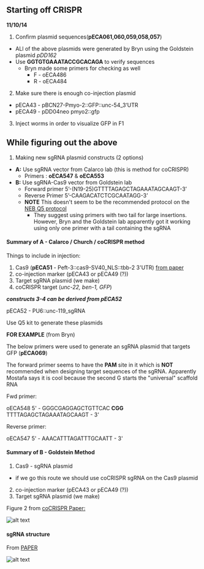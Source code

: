 ## Starting off CRISPR

**11/10/14**

1. Confirm plasmid sequences(**pECA061,060,059,058,057**)
  * ALl of the above plasmids were generated by Bryn using the Goldstein plasmid _pDD162_
  * Use **GGTGTGAAATACCGCACAGA** to verify sequences
    * Bryn made some primers for checking as well
      * F - oECA486
      * R - oECA484

2. Make sure there is enough co-injection plasmid
  * pECA43 - pBCN27-Pmyo-2::GFP::unc-54_3‘UTR
  * pECA49 - pDD04neo pmyo2::gfp

3. Inject worms in order to visualize GFP in F1


## While figuring out the above

1. Making new sgRNA plasmid constructs (2 options)
  * **A:** Use sgRNA vector from Calarco lab (this is method for coCRISPR)
    * Primers : **oECA547** & **oECA553**
  * **B:** Use sgRNA-Cas9 vector from Goldstein lab
    * Forward primer  5’-(N19-25)GTTTTAGAGCTAGAAATAGCAAGT-3’
    * Reverse Primer 5’-CAAGACATCTCGCAATAGG-3’
    * **NOTE** This doesn't seem to be the recommended protocol on the [NEB Q5 protocol](https://www.neb.com/products/e0554-q5-site-directed-mutagenesis-kit)
      * They suggest using primers with two tail for large insertions. However, Bryn and the Goldstein lab apparently got it working using only one primer with a tail containing the sgRNA


#### Summary of A - Calarco / Church / coCRISPR method

Things to include in injection:
1. Cas9 (**pECA51** - Peft-3::cas9-SV40_NLS::tbb-2 3'UTR) [from paper](http://www.nature.com/nmeth/journal/v10/n8/full/nmeth.2532.html)
2. co-injection marker (pECA43 or pECA49 (?))
3. Target sgRNA plasmid (we make)
4. coCRISPR target (_unc-22, ben-1, GFP_)

***constructs 3-4 can be derived from pECA52***

pECA52 - PU6::unc-119_sgRNA

Use Q5 kit to generate these plasmids

**FOR EXAMPLE** (from Bryn)

The below primers were used to generate an sgRNA plasmid that targets GFP (**pECA069**)

The forward primer seems to have the **PAM** site in it which is **NOT** recommended when designing target sequences of the sgRNA. Apparently Mostafa says it is cool because the second G starts the "universal" scaffold RNA

Fwd primer:

oECA548 5' - GGGCGAGGAGCTGTTCAC **CGG** TTTTAGAGCTAGAAATAGCAAGT - 3'

Reverse primer:

oECA547 5' - AAACATTTAGATTTGCAATT - 3'

#### Summary of B - Goldstein Method

1. Cas9 - sgRNA plasmid
  * if we go this route we should use coCRISPR sgRNA on the Cas9 plasmid
2. co-injection marker (pECA43 or pECA49 (?))
3. Target sgRNA plasmid (we make)


Figure 2 from [coCRISPR Paper:](http://www.genetics.org/content/197/4/1069.long)

![alt text](http://www.genetics.org/content/197/4/1069/F2.large.jpg)

#### sgRNA structure

From [PAPER](http://www.nature.com/nprot/journal/v8/n11/full/nprot.2013.132.html)

![alt text](http://www.nature.com/nprot/journal/v8/n11/images/nprot.2013.132-F3.jpg)
